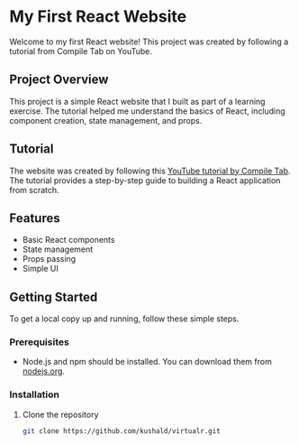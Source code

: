 # My First React Website

Welcome to my first React website! This project was created by following a tutorial from Compile Tab on YouTube.

## Project Overview

This project is a simple React website that I built as part of a learning exercise. The tutorial helped me understand the basics of React, including component creation, state management, and props.

## Tutorial

The website was created by following this [YouTube tutorial by Compile Tab](https://www.youtube.com/watch?v=EwzWg-Joxq0). The tutorial provides a step-by-step guide to building a React application from scratch.

## Features

- Basic React components
- State management
- Props passing
- Simple UI

## Getting Started

To get a local copy up and running, follow these simple steps.

### Prerequisites

- Node.js and npm should be installed. You can download them from [nodejs.org](https://nodejs.org/).

### Installation

1. Clone the repository
   ```sh
   git clone https://github.com/kushald/virtualr.git
